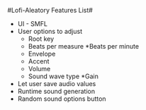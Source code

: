 #Lofi-Aleatory Features List#

* UI - SMFL
* User options to adjust 
  * Root key 
  * Beats per measure
  *Beats per minute 
  * Envelope
  * Accent
  * Volume 
  * Sound wave type
  *Gain
* Let user save audio values
* Runtime sound generation
* Random sound options button

